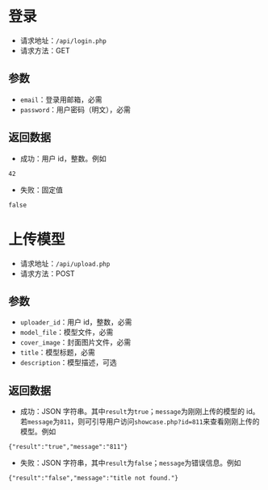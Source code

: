 # 登录

* 请求地址：`/api/login.php`
* 请求方法：GET

## 参数

* `email`：登录用邮箱，必需
* `password`：用户密码（明文），必需

## 返回数据

* 成功：用户 id，整数。例如
```
42
```
* 失败：固定值
```
false
```

# 上传模型

* 请求地址：`/api/upload.php`
* 请求方法：POST

## 参数

* `uploader_id`：用户 id，整数，必需
* `model_file`：模型文件，必需
* `cover_image`：封面图片文件，必需
* `title`：模型标题，必需
* `description`：模型描述，可选

## 返回数据

* 成功：JSON 字符串。其中`result`为`true`；`message`为刚刚上传的模型的 id。若`message`为`811`，则可引导用户访问`showcase.php?id=811`来查看刚刚上传的模型。例如
```
{"result":"true","message":"811"}
```
* 失败：JSON 字符串，其中`result`为`false`；`message`为错误信息。例如
```
{"result":"false","message":"title not found."}
```
